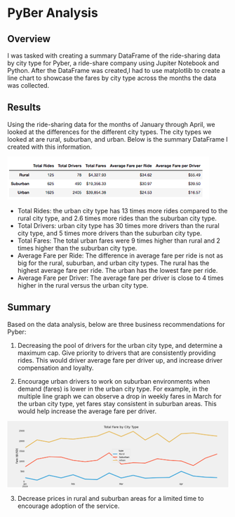 # PyBer Analysis

## Overview
I was tasked with creating a summary DataFrame of the ride-sharing data by city type for Pyber, a ride-share company using Jupiter Notebook and Python. After the DataFrame was created,I had to use matplotlib to create a line chart to showcase the fares by city type across the months the data was collected. 

## Results
Using the ride-sharing data for the months of January through April, we looked at the
differences for the different city types. The city types we looked at are rural, suburban, and urban. Below is the summary DataFrame I created with this information.

![](analysis/Pyber_df.png)

* Total Rides: the urban city type has 13 times more rides compared to the rural city type, and 2.6 times more rides than the suburban city type. 
* Total Drivers: urban city type has 30 times more drivers than the rural city type, and 5 times more drivers than the suburban city type. 
* Total Fares: The total urban fares were 9 times higher than rural and 2 times higher than the suburban city type. 
* Average Fare per Ride: The difference in average fare per ride is not as big for the rural, suburban, and urban city types. The rural has the highest average fare per ride. The urban has the lowest fare per ride. 
* Average Fare per Driver: The average fare per driver is close to 4 times higher in the rural versus the urban city type. 


## Summary
Based on the data analysis, below are three business recommendations for Pyber:

1. Decreasing the pool of drivers for the urban city type, and determine a maximum cap. Give priority to drivers that are consistently providing rides. This would driver average fare per driver up, and increase driver compensation and loyalty.

2. Encourage urban drivers to work on suburban environments when demand (fares) is lower in the urban city type. For example, in the multiple line graph we can observe a drop in weekly fares in March for the urban city type, yet fares stay consistent in suburban areas. This would help increase the average fare per driver.

![](analysis/PyBer_fare_summary.png)

3. Decrease prices in rural and suburban areas for a limited time to encourage adoption of the service. 